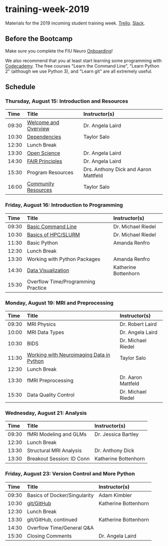 # training-week-2019
Materials for the 2019 incoming student training week. [Trello](https://trello.com/b/NPEMmLRA/training). [Slack](https://fiuneuro.slack.com/messages/CKWKRCG23).

## Before the Bootcamp
Make sure you complete the FIU Neuro [Onboarding](https://github.com/FIU-Neuro/Onboarding)!

We also recommend that you at least start learning some programming with [Codecademy](https://www.codecademy.com). The free courses "Learn the Command Line", "Learn Python 2" (although we use Python 3), and "Learn git" are all extremely useful. 

## Schedule

### Thursday, August 15: Introduction and Resources

| Time  | Title                                    | Instructor(s)                        |
|:------|:-----------------------------------------|:-------------------------------------|
| 09:30 | [Welcome and Overview](https://drive.google.com/open?id=1w0EjkMyxkOcW3mhrIZFgzPzid2vbKO01) | Dr. Angela Laird                     |
| 10:30 | [Dependencies](https://github.com/FIU-Neuro/training-week-2019/wiki/Dependencies) | Taylor Salo                          |
| 12:30 | Lunch Break                              |                                      |
| 13:30 | [Open Science](https://drive.google.com/open?id=11jWfiGQD0xVnNjlJB94w24IVveVvZwlK) | Dr. Angela Laird                     |
| 14:30 | [FAIR Principles](https://drive.google.com/open?id=1sQwgHsB14xstRNKh4qS50fLTVPI1tod3) | Dr. Angela Laird                     |
| 15:30 | Program Resources                        | Drs. Anthony Dick and Aaron Mattfeld |
| 16:00 | [Community Resources](https://drive.google.com/open?id=1KuNr77YYJTOYuLER-EhdQqu0exNmLKFr) | Taylor Salo                          |

### Friday, August 16: Introduction to Programming

| Time  | Title                                    | Instructor(s)        |
|:------|:-----------------------------------------|:---------------------|
| 09:30 | [Basic Command Line](https://github.com/mriedel56/training-week-2019-day2) | Dr. Michael Riedel   |
| 10:30 | [Basics of HPC/SLURM](https://github.com/mriedel56/training-week-2019-day2) | Dr. Michael Riedel   |
| 11:30 | Basic Python                             | Amanda Renfro        |
| 12:30 | Lunch Break                              |                      |
| 13:30 | Working with Python Packages             | Amanda Renfro        |
| 14:30 | [Data Visualization](https://github.com/62442katieb/NH19-Visualization) | Katherine Bottenhorn |
| 15:30 | Overflow Time/Programming Practice       |                      |

### Monday, August 19: MRI and Preprocessing

| Time  | Title                                    | Instructor(s)        |
|:------|:-----------------------------------------|:---------------------|
| 09:30 | MRI Physics                              | Dr. Robert Laird     |
| 10:00 | MRI Data Types                           | Dr. Angela Laird     |
| 10:30 | BIDS                                     | Dr. Michael Riedel   |
| 11:30 | [Working with Neuroimaging Data in Python](https://github.com/FIU-Neuro/training-week-2019/blob/master/neuroimaging_in_python.ipynb) | Taylor Salo          |
| 12:30 | Lunch Break                              |                      |
| 13:30 | fMRI Preprocessing                       | Dr. Aaron Mattfeld   |
| 15:30 | Data Quality Control                     | Dr. Michael Riedel   |

### Wednesday, August 21: Analysis

| Time  | Title                                    | Instructor(s)        |
|:------|:-----------------------------------------|:---------------------|
| 09:30 | fMRI Modeling and GLMs                   | Dr. Jessica Bartley  |
| 12:30 | Lunch Break                              |                      |
| 13:30 | Structural MRI Analysis                  | Dr. Anthony Dick     |
| 13:30 | Breakout Session: ID Conn                | Katherine Bottenhorn |

### Friday, August 23: Version Control and More Python

| Time  | Title                                    | Instructor(s)        |
|:------|:-----------------------------------------|:---------------------|
| 09:30 | Basics of Docker/Singularity             | Adam Kimbler         |
| 10:30 | [git/GitHub](https://github.com/62442katieb/git-course) | Katherine Bottenhorn |
| 12:30 | Lunch Break                              |                      |
| 13:30 | git/GitHub, continued                    | Katherine Bottenhorn |
| 14:30 | Overflow Time/General Q&A                |                      |
| 15:30 | Closing Comments                         | Dr. Angela Laird     |
